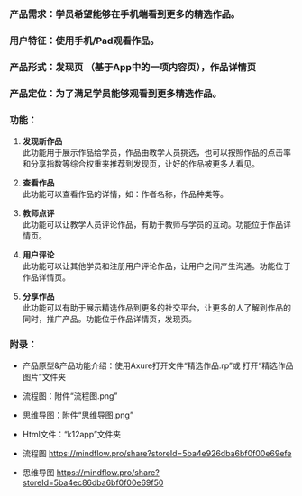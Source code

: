 ### 产品需求：学员希望能够在手机端看到更多的精选作品。

### 用户特征：使用手机/Pad观看作品。

### 产品形式：发现页 （基于App中的一项内容页），作品详情页

### 产品定位：为了满足学员能够观看到更多精选作品。

### 功能：
1. **发现新作品**  
此功能用于展示作品给学员，作品由教学人员挑选，也可以按照作品的点击率和分享指数等综合权重来推荐到发现页，让好的作品被更多人看见。

2. **查看作品**  
此功能可以查看作品的详情，如：作者名称，作品种类等。

3. **教师点评**  
此功能可以让教学人员评论作品，有助于教师与学员的互动。功能位于作品详情页。

4. **用户评论**  
此功能可以让其他学员和注册用户评论作品，让用户之间产生沟通。功能位于作品详情页。

5. **分享作品**  
此功能可以有助于展示精选作品到更多的社交平台，让更多的人了解到作品的同时，推广产品。功能位于作品详情页，发现页。

### 附录：

- 产品原型&产品功能介绍：使用Axure打开文件“精选作品.rp”或 打开“精选作品图片”文件夹

- 流程图：附件“流程图.png”

- 思维导图：附件“思维导图.png”

- Html文件：“k12app”文件夹

- 流程图 https://mindflow.pro/share?storeId=5ba4e926dba6bf0f00e69efe

- 思维导图 https://mindflow.pro/share?storeId=5ba4ec86dba6bf0f00e69f50
